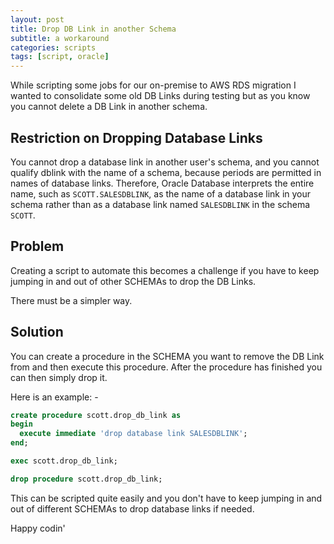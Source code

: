 ```yaml
---
layout: post
title: Drop DB Link in another Schema
subtitle: a workaround
categories: scripts
tags: [script, oracle]
---
```


While scripting some jobs for our on-premise to AWS RDS migration I wanted to consolidate some old DB Links during testing but as you know you cannot delete a DB Link in another schema.

## Restriction on Dropping Database Links

You cannot drop a database link in another user's schema, and you cannot qualify dblink with the name of a schema, because periods are permitted in names of database links. Therefore, Oracle Database interprets the entire name, such as ```SCOTT.SALESDBLINK```, as the name of a database link in your schema rather than as a database link named ```SALESDBLINK``` in the schema ```SCOTT```.

## Problem

Creating a script to automate this becomes a challenge if you have to keep jumping  in and out of other SCHEMAs to drop the DB Links. 

There must be a simpler way.

## Solution

You can create a procedure in the SCHEMA you want to remove the DB Link from and then execute this procedure. After the procedure has finished you can then simply drop it.

Here is an example: -

```sql
create procedure scott.drop_db_link as
begin
  execute immediate 'drop database link SALESDBLINK';
end;

exec scott.drop_db_link;

drop procedure scott.drop_db_link;
```

This can be scripted quite easily and you don't have to keep jumping in and out of different SCHEMAs to drop database links if needed.

Happy codin'
